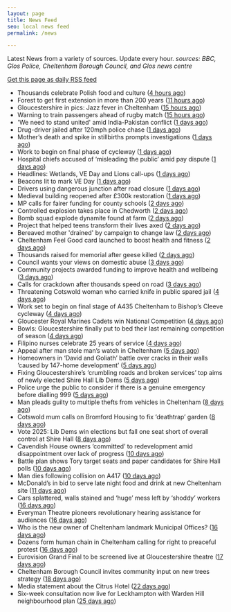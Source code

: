 ```yaml
---
layout: page
title: News Feed
seo: local news feed
permalink: /news

---
```


Latest News from a variety of sources. Update every hour.
_sources: BBC, Glos Police, Cheltenham Borough Council, and Glos news centre_

[Get this page as daily RSS feed](/daily.rss)

<!-- news_marker starts -->
- Thousands celebrate Polish food and culture ([4 hours ago](https://www.bbc.com/news/articles/c861904v5ego))
- Forest to get first extension in more than 200 years ([11 hours ago](https://www.bbc.com/news/articles/cx2w2d1ww0yo))
- Gloucestershire in pics: Jazz fever in Cheltenham ([15 hours ago](https://www.bbc.com/news/articles/cql23676qlgo))
- Warning to train passengers ahead of rugby match ([15 hours ago](https://www.bbc.com/news/articles/cde2e6kx43xo))
- 'We need to stand united' amid India-Pakistan conflict ([1 days ago](https://www.bbc.com/news/articles/cx202gvxgj7o))
- Drug-driver jailed after 120mph police chase ([1 days ago](https://www.bbc.com/news/articles/c8jgl2gdj3jo))
- Mother’s death and spike in stillbirths prompts investigations ([1 days ago](https://gloucesternewscentre.co.uk/mothers-death-and-spike-in-stillbirths-prompts-investigations/))
- Work to begin on final phase of cycleway ([1 days ago](https://www.bbc.com/news/articles/cjwq3242dego))
- Hospital chiefs accused of ‘misleading the public’ amid pay dispute ([1 days ago](https://gloucesternewscentre.co.uk/hospital-chiefs-accused-of-misleading-the-public-amid-pay-dispute/))
- Headlines: Wetlands, VE Day and Lions call-ups ([1 days ago](https://www.bbc.com/news/articles/c4gre522d7lo))
- Beacons lit to mark VE Day ([1 days ago](https://www.bbc.com/news/videos/c74nln2wnzko))
- Drivers using dangerous junction after road closure ([1 days ago](https://www.bbc.com/news/articles/c0qnq5jvwz0o))
- Medieval building reopened after £300k restoration ([1 days ago](https://www.bbc.com/news/articles/cwy6y3d1xz0o))
- MP calls for fairer funding for county schools ([2 days ago](https://www.bbc.com/news/articles/c14kz050y3ro))
- Controlled explosion takes place in Chedworth ([2 days ago](https://gloucesternewscentre.co.uk/controlled-explosion-takes-place-in-chedworth/))
- Bomb squad explode dynamite found at farm ([2 days ago](https://www.bbc.com/news/articles/c0k34gzdmxko))
- Project that helped teens transform their lives axed ([2 days ago](https://www.bbc.com/news/articles/ckg1gmmn82zo))
- Bereaved mother 'drained' by campaign to change law ([2 days ago](https://www.bbc.com/news/articles/c99p985r1xgo))
- Cheltenham Feel Good card launched to boost health and fitness ([2 days ago](https://www.cheltenham.gov.uk/news/article/3007/cheltenham_feel_good_card_launched_to_boost_health_and_fitness))
- Thousands raised for memorial after geese killed ([2 days ago](https://www.bbc.com/news/articles/cn80d0k231yo))
- Council wants your views on domestic abuse ([3 days ago](https://gloucesternewscentre.co.uk/council-wants-your-views-on-domestic-abuse/))
- Community projects awarded funding to improve health and wellbeing ([3 days ago](https://www.cheltenham.gov.uk/news/article/3006/community_projects_awarded_funding_to_improve_health_and_wellbeing))
- Calls for crackdown after thousands speed on road ([3 days ago](https://www.bbc.com/news/articles/cj454v1qzrxo))
- Threatening Cotswold woman who carried knife in public spared jail ([4 days ago](https://gloucesternewscentre.co.uk/threatening-cotswold-woman-who-carried-knife-in-public-spared-jail/))
- Work set to begin on final stage of A435 Cheltenham to Bishop’s Cleeve cycleway ([4 days ago](https://gloucesternewscentre.co.uk/work-set-to-begin-on-final-stage-of-a435-cheltenham-to-bishops-cleeve-cycleway/))
- Gloucester Royal Marines Cadets win National Competition ([4 days ago](https://gloucesternewscentre.co.uk/gloucester-royal-marines-cadets-win-national-competition/))
- Bowls: Gloucestershire finally put to bed their last remaining competition of season ([4 days ago](https://gloucesternewscentre.co.uk/bowls-gloucestershire-finally-put-to-bed-their-last-remaining-competition-of-season/))
- Filipino nurses celebrate 25 years of service ([4 days ago](https://gloucesternewscentre.co.uk/filipino-nurses-celebrate-25-years-of-service/))
- Appeal after man stole man’s watch in Cheltenham ([5 days ago](https://gloucesternewscentre.co.uk/appeal-after-man-stole-mans-watch-in-cheltenham/))
- Homeowners in ‘David and Goliath’ battle over cracks in their walls ’caused by 147-home development’ ([5 days ago](https://gloucesternewscentre.co.uk/homeowners-in-david-and-goliath-battle-over-cracks-in-their-walls-caused-by-147-home-development/))
- Fixing Gloucestershire’s ‘crumbling roads and broken services’ top aims of newly elected Shire Hall Lib Dems ([5 days ago](https://gloucesternewscentre.co.uk/fixing-gloucestershires-crumbling-roads-and-broken-services-top-aims-of-newly-elected-shire-hall-lib-dems/))
- Police urge the public to consider if there is a genuine emergency before dialling 999 ([5 days ago](https://gloucesternewscentre.co.uk/police-urge-the-public-to-consider-if-there-is-a-genuine-emergency-before-dialling-999/))
- Man pleads guilty to multiple thefts from vehicles in Cheltenham ([8 days ago](https://gloucesternewscentre.co.uk/man-pleads-guilty-to-multiple-thefts-from-vehicles-in-cheltenham/))
- Cotswold mum calls on Bromford Housing to fix ‘deathtrap’ garden ([8 days ago](https://gloucesternewscentre.co.uk/cotswold-mum-calls-on-bromford-housing-to-fix-deathtrap-garden/))
- Vote 2025: Lib Dems win elections but fall one seat short of overall control at Shire Hall ([8 days ago](https://gloucesternewscentre.co.uk/vote-2025-lib-dems-win-elections-but-fall-one-seat-short-of-overall-control-at-shire-hall/))
- Cavendish House owners ‘committed’ to redevelopment amid disappointment over lack of progress ([10 days ago](https://gloucesternewscentre.co.uk/cavendish-house-owners-committed-to-redevelopment-amid-disappointment-over-lack-of-progress/))
- Battle plan shows Tory target seats and paper candidates for Shire Hall polls ([10 days ago](https://gloucesternewscentre.co.uk/battle-plan-shows-tory-target-seats-and-paper-candidates-for-shire-hall-polls/))
- Man dies following collision on A417 ([10 days ago](https://gloucesternewscentre.co.uk/man-dies-following-collision-on-a417/))
- McDonald’s in bid to serve late night food and drink at new Cheltenham site ([11 days ago](https://gloucesternewscentre.co.uk/mcdonalds-in-bid-to-serve-late-night-food-and-drink-at-new-cheltenham-site/))
- Cars splattered, walls stained and ‘huge’ mess left by ‘shoddy’ workers ([16 days ago](https://gloucesternewscentre.co.uk/cars-splattered-walls-stained-and-huge-mess-left-by-shoddy-workers/))
- Everyman Theatre pioneers revolutionary hearing assistance for audiences ([16 days ago](https://gloucesternewscentre.co.uk/everyman-theatre-pioneers-revolutionary-hearing-assistance-for-audiences/))
- Who is the new owner of Cheltenham landmark Municipal Offices? ([16 days ago](https://gloucesternewscentre.co.uk/who-is-the-new-owner-of-cheltenham-landmark-municipal-offices/))
- Dozens form human chain in Cheltenham calling for right to preaceful protest ([16 days ago](https://gloucesternewscentre.co.uk/dozens-form-human-chain-in-cheltenham-calling-for-right-to-preaceful-protest/))
- Eurovision Grand Final to be screened live at Gloucestershire theatre ([17 days ago](https://gloucesternewscentre.co.uk/eurovision-grand-final-to-be-screened-live-at-gloucestershire-theatre/))
- Cheltenham Borough Council invites community input on new trees strategy ([18 days ago](https://www.cheltenham.gov.uk/news/article/3005/cheltenham_borough_council_invites_community_input_on_new_trees_strategy))
- Media statement about the Citrus Hotel ([22 days ago](https://www.cheltenham.gov.uk/news/article/3004/media_statement_about_the_citrus_hotel))
- Six-week consultation now live for Leckhampton with Warden Hill neighbourhood plan ([25 days ago](https://www.cheltenham.gov.uk/news/article/3003/six-week_consultation_now_live_for_leckhampton_with_warden_hill_neighbourhood_plan))

<!-- news_marker ends -->
